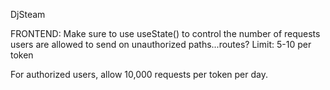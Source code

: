 DjSteam

FRONTEND: Make sure to use useState() to control the number of requests users are allowed to send on unauthorized paths...routes? Limit: 5-10 per token

For authorized users, allow 10,000 requests per token per day.
